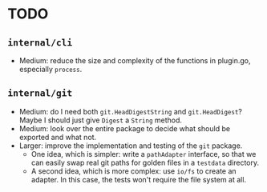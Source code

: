 # TODO

## `internal/cli`

+ Medium: reduce the size and complexity of the functions in plugin.go,
  especially `process`.

## `internal/git`

+ Medium: do I need both `git.HeadDigestString` and `git.HeadDigest`? Maybe
  I should just give `Digest` a `String` method.
+ Medium: look over the entire package to decide what should be exported and
  what not.
+ Larger: improve the implementation and testing of the `git` package.
    + One idea, which is simpler: write a `pathAdapter` interface, so that we
      can easily swap real git paths for golden files in a `testdata` directory.
    + A second idea, which is more complex: use `io/fs` to create an adapter. In
      this case, the tests won't require the file system at all.
